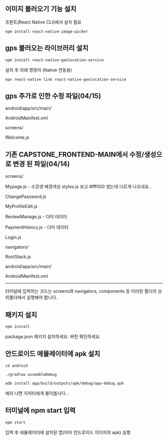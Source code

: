 ## 이미지 불러오기 기능 설치
프론트(React Native CLI)에서 설치 필요
```
npm install react-native-image-picker
```

## gps 불러오는 라이브러리 설치
```
npm install react-native-geolocation-service
```
설치 후 아래 명령어 (Native 연동용)
```
npx react-native link react-native-geolocation-service
```

## gps 추가로 인한 수정 파일(04/15)
android/app/src/main/

AndroidManifest.xml

screens/

Welcome.js

## 기존 CAPSTONE_FRONTEND-MAIN에서 수정/생성으로 변경 된 파일(04/14)
screens/

Mypage.js - 수강생 배경색상 styles.js 보고 #fff000 썼는데 다르게 나오네요..

ChangePassword.js

MyProfileEdit.js

ReviewManage.js - 더미 데이터

PaymentHistory.js - 더미 데이터

Login.js

navigators/

RootStack.js

android/app/src/main/

AndroidManifest.xml

---

터미널에 입력하는 코드는 screens와 navigators, components 등 이러한 폴더의 상위폴더에서 실행해야 합니다.


## 패키지 설치
```
npm install
```
package.json 패키지 설치하세요.
버전 확인하세요.


## 안드로이드 에뮬레이터에 apk 설치
```
cd android
```
```
./gradlew assembleDebug
```
```
adb install app/build/outputs/apk/debug/app-debug.apk
```
에러 나면 지피티에게 물어봅시다...


##  터미널에 npm start 입력
```
npm start
```
입력 후 에뮬레이터에 설치된 앱(아마 안드로이드 이미지의 apk) 실행

